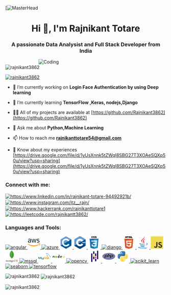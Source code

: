 [![MasterHead](https://www.google.com/search?sca_esv=568919982&sxsrf=AM9HkKmmPqPZ5hUu8xVlG_Tfdiz2CsGGqQ:1695845429303&q=banner+image+for+coder+on+github&tbm=isch&source=lnms&sa=X&ved=2ahUKEwixgqHDzMuBAxW9klYBHa84BQcQ0pQJegQIDBAB&biw=638&bih=597&dpr=1.5#imgrc=YPUf-A_7XyEu1M&imgdii=3D99WzRnheQR5M)
<h1 align="center">Hi 👋, I'm Rajnikant Totare</h1>
<h3 align="center">A passionate Data Analysist and Full Stack Developer from India</h3>
<img align="right" alt="Coding" width="400" src="https://www.google.com/search?q=animated+coder+gif&tbm=isch&ved=2ahUKEwiGxL_MzcuBAxUWl2MGHWHBCCIQ2-cCegQIABAA&oq=animated+coder+gif&gs_lcp=CgNpbWcQAzIGCAAQCBAeMgYIABAIEB46BAgjECc6BwgjEOoCECc6BwgAEIoFEEM6CAgAEIAEELEDOgUIABCABDoICAAQsQMQgwE6CwgAEIAEELEDEIMBOgYIABAFEB46BAgAEB5QpQhYlzVg8ThoAXAAeACAAY8BiAGqE5IBBDAuMTmYAQCgAQGqAQtnd3Mtd2l6LWltZ7ABCsABAQ&sclient=img&ei=VY0UZcbFBpaujuMP4YKjkAI&bih=597&biw=638#imgrc=47chckvIQOvI5M&imgdii=TU6M-pr48V2rEM">

<p align="left"> <img src="https://komarev.com/ghpvc/?username=rajnikant3862&label=Profile%20views&color=0e75b6&style=flat" alt="rajnikant3862" /> </p>

<p align="left"> <a href="https://github.com/ryo-ma/github-profile-trophy"><img src="https://github-profile-trophy.vercel.app/?username=rajnikant3862" alt="rajnikant3862" /></a> </p>

- 🔭 I’m currently working on **Login Face Authentication by using Deep learning**

- 🌱 I’m currently learning **TensorFlow ,Keras, nodejs,Django**

- 👨‍💻 All of my projects are available at [https://github.com/Rajnikant3862](https://github.com/Rajnikant3862)

- 💬 Ask me about **Python,Machine Learning**

- 📫 How to reach me **rajnikanttotare54@gmail.com**

- 📄 Know about my experiences [https://drive.google.com/file/d/1yUsXnnk5tZWqI8SBG27T3XOAeSQXp50u/view?usp=sharing](https://drive.google.com/file/d/1yUsXnnk5tZWqI8SBG27T3XOAeSQXp50u/view?usp=sharing)

<h3 align="left">Connect with me:</h3>
<p align="left">
<a href="https://linkedin.com/in/https://www.linkedin.com/in/rajnikant-totare-94492921b/" target="blank"><img align="center" src="https://raw.githubusercontent.com/rahuldkjain/github-profile-readme-generator/master/src/images/icons/Social/linked-in-alt.svg" alt="https://www.linkedin.com/in/rajnikant-totare-94492921b/" height="30" width="40" /></a>
<a href="https://instagram.com/https://www.instagram.com/itz__rajn/" target="blank"><img align="center" src="https://raw.githubusercontent.com/rahuldkjain/github-profile-readme-generator/master/src/images/icons/Social/instagram.svg" alt="https://www.instagram.com/itz__rajn/" height="30" width="40" /></a>
<a href="https://www.hackerrank.com/https://www.hackerrank.com/rajnikanttotare1" target="blank"><img align="center" src="https://raw.githubusercontent.com/rahuldkjain/github-profile-readme-generator/master/src/images/icons/Social/hackerrank.svg" alt="https://www.hackerrank.com/rajnikanttotare1" height="30" width="40" /></a>
<a href="https://www.leetcode.com/https://leetcode.com/rajnikantt3862/" target="blank"><img align="center" src="https://raw.githubusercontent.com/rahuldkjain/github-profile-readme-generator/master/src/images/icons/Social/leet-code.svg" alt="https://leetcode.com/rajnikantt3862/" height="30" width="40" /></a>
</p>

<h3 align="left">Languages and Tools:</h3>
<p align="left"> <a href="https://angular.io" target="_blank" rel="noreferrer"> <img src="https://angular.io/assets/images/logos/angular/angular.svg" alt="angular" width="40" height="40"/> </a> <a href="https://aws.amazon.com" target="_blank" rel="noreferrer"> <img src="https://raw.githubusercontent.com/devicons/devicon/master/icons/amazonwebservices/amazonwebservices-original-wordmark.svg" alt="aws" width="40" height="40"/> </a> <a href="https://azure.microsoft.com/en-in/" target="_blank" rel="noreferrer"> <img src="https://www.vectorlogo.zone/logos/microsoft_azure/microsoft_azure-icon.svg" alt="azure" width="40" height="40"/> </a> <a href="https://www.cprogramming.com/" target="_blank" rel="noreferrer"> <img src="https://raw.githubusercontent.com/devicons/devicon/master/icons/c/c-original.svg" alt="c" width="40" height="40"/> </a> <a href="https://www.w3schools.com/cpp/" target="_blank" rel="noreferrer"> <img src="https://raw.githubusercontent.com/devicons/devicon/master/icons/cplusplus/cplusplus-original.svg" alt="cplusplus" width="40" height="40"/> </a> <a href="https://www.w3schools.com/css/" target="_blank" rel="noreferrer"> <img src="https://raw.githubusercontent.com/devicons/devicon/master/icons/css3/css3-original-wordmark.svg" alt="css3" width="40" height="40"/> </a> <a href="https://www.djangoproject.com/" target="_blank" rel="noreferrer"> <img src="https://cdn.worldvectorlogo.com/logos/django.svg" alt="django" width="40" height="40"/> </a> <a href="https://www.w3.org/html/" target="_blank" rel="noreferrer"> <img src="https://raw.githubusercontent.com/devicons/devicon/master/icons/html5/html5-original-wordmark.svg" alt="html5" width="40" height="40"/> </a> <a href="https://www.java.com" target="_blank" rel="noreferrer"> <img src="https://raw.githubusercontent.com/devicons/devicon/master/icons/java/java-original.svg" alt="java" width="40" height="40"/> </a> <a href="https://developer.mozilla.org/en-US/docs/Web/JavaScript" target="_blank" rel="noreferrer"> <img src="https://raw.githubusercontent.com/devicons/devicon/master/icons/javascript/javascript-original.svg" alt="javascript" width="40" height="40"/> </a> <a href="https://www.mongodb.com/" target="_blank" rel="noreferrer"> <img src="https://raw.githubusercontent.com/devicons/devicon/master/icons/mongodb/mongodb-original-wordmark.svg" alt="mongodb" width="40" height="40"/> </a> <a href="https://www.microsoft.com/en-us/sql-server" target="_blank" rel="noreferrer"> <img src="https://www.svgrepo.com/show/303229/microsoft-sql-server-logo.svg" alt="mssql" width="40" height="40"/> </a> <a href="https://www.mysql.com/" target="_blank" rel="noreferrer"> <img src="https://raw.githubusercontent.com/devicons/devicon/master/icons/mysql/mysql-original-wordmark.svg" alt="mysql" width="40" height="40"/> </a> <a href="https://nodejs.org" target="_blank" rel="noreferrer"> <img src="https://raw.githubusercontent.com/devicons/devicon/master/icons/nodejs/nodejs-original-wordmark.svg" alt="nodejs" width="40" height="40"/> </a> <a href="https://opencv.org/" target="_blank" rel="noreferrer"> <img src="https://www.vectorlogo.zone/logos/opencv/opencv-icon.svg" alt="opencv" width="40" height="40"/> </a> <a href="https://pandas.pydata.org/" target="_blank" rel="noreferrer"> <img src="https://raw.githubusercontent.com/devicons/devicon/2ae2a900d2f041da66e950e4d48052658d850630/icons/pandas/pandas-original.svg" alt="pandas" width="40" height="40"/> </a> <a href="https://www.php.net" target="_blank" rel="noreferrer"> <img src="https://raw.githubusercontent.com/devicons/devicon/master/icons/php/php-original.svg" alt="php" width="40" height="40"/> </a> <a href="https://www.python.org" target="_blank" rel="noreferrer"> <img src="https://raw.githubusercontent.com/devicons/devicon/master/icons/python/python-original.svg" alt="python" width="40" height="40"/> </a> <a href="https://scikit-learn.org/" target="_blank" rel="noreferrer"> <img src="https://upload.wikimedia.org/wikipedia/commons/0/05/Scikit_learn_logo_small.svg" alt="scikit_learn" width="40" height="40"/> </a> <a href="https://seaborn.pydata.org/" target="_blank" rel="noreferrer"> <img src="https://seaborn.pydata.org/_images/logo-mark-lightbg.svg" alt="seaborn" width="40" height="40"/> </a> <a href="https://www.tensorflow.org" target="_blank" rel="noreferrer"> <img src="https://www.vectorlogo.zone/logos/tensorflow/tensorflow-icon.svg" alt="tensorflow" width="40" height="40"/> </a> </p>

<p><img align="left" src="https://github-readme-stats.vercel.app/api/top-langs?username=rajnikant3862&show_icons=true&locale=en&layout=compact" alt="rajnikant3862" /></p>

<p>&nbsp;<img align="center" src="https://github-readme-stats.vercel.app/api?username=rajnikant3862&show_icons=true&locale=en" alt="rajnikant3862" /></p>

<p><img align="center" src="https://github-readme-streak-stats.herokuapp.com/?user=rajnikant3862&" alt="rajnikant3862" /></p>
